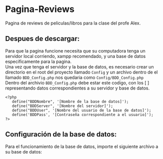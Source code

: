 # Pagina-Reviews
Pagina de reviews de peliculas/libros para la clase del profe Alex.
## Despues de descargar:
 Para que la pagina funcione necesita que su computadora tenga un servidor local corriendo, xampp recomendado, y una base de datos especificamente para la  pagina.<br>
 Una vez que tenga el servidor y la base de datos, es necesario crear un directorio en el root del proyecto llamado <code>Config</code> y un archivo dentro de el llamado <code>BDD_Config.php</code> nos quedaria como <code>Config/BDD_Config.php</code><br>
 Dentro del archivio <code>BDD_Config.php</code> debe estar este codigo, con los [ ] representando datos correspondientes a su servidor y base de datos.
 
 ```
<?php 
    define("BDDNombre", '[Nombre de la base de datos]'); 
    define("BDDServer", '[Nombre del servidor]');
    define("BDDUser", '[Nombre del usuario de la base de datos]');
    define('BDDPass', '[Contraseña correspondiente a el usuario]');
?> 
```

## Configuración de la base de datos:
Para el funcionamiento de la base de datos, importe el siguiente archivo a su base de datos:
